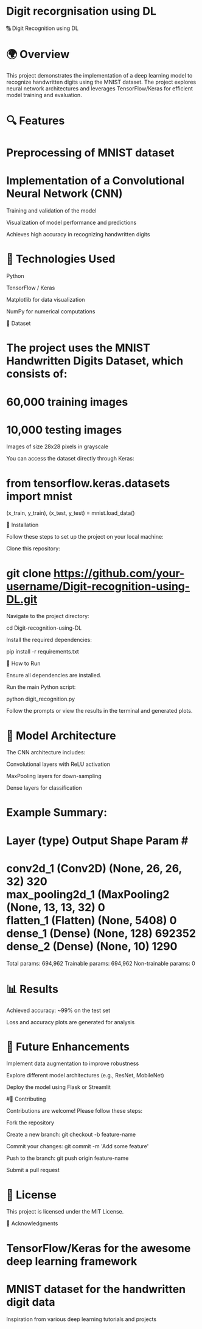 # Digit recorgnisation using DL
🔠 Digit Recognition using DL

# 🌍 Overview

This project demonstrates the implementation of a deep learning model to recognize handwritten digits using the MNIST dataset. The project explores neural network architectures and leverages TensorFlow/Keras for efficient model training and evaluation.

# 🔍 Features

# Preprocessing of MNIST dataset

# Implementation of a Convolutional Neural Network (CNN)

Training and validation of the model

Visualization of model performance and predictions

Achieves high accuracy in recognizing handwritten digits

# 🔧 Technologies Used

Python

TensorFlow / Keras

Matplotlib for data visualization

NumPy for numerical computations

🔋 Dataset

# The project uses the MNIST Handwritten Digits Dataset, which consists of:

# 60,000 training images

# 10,000 testing images

Images of size 28x28 pixels in grayscale

You can access the dataset directly through Keras:

# from tensorflow.keras.datasets import mnist
(x_train, y_train), (x_test, y_test) = mnist.load_data()

🔄 Installation

Follow these steps to set up the project on your local machine:

Clone this repository:

# git clone https://github.com/your-username/Digit-recognition-using-DL.git

Navigate to the project directory:

cd Digit-recognition-using-DL

Install the required dependencies:

pip install -r requirements.txt

🌄 How to Run

Ensure all dependencies are installed.

Run the main Python script:

python digit_recognition.py

Follow the prompts or view the results in the terminal and generated plots.

# 🔢 Model Architecture

The CNN architecture includes:

Convolutional layers with ReLU activation

MaxPooling layers for down-sampling

Dense layers for classification

# Example Summary:

Layer (type)                 Output Shape              Param #   
================================================================
conv2d_1 (Conv2D)            (None, 26, 26, 32)        320       
max_pooling2d_1 (MaxPooling2 (None, 13, 13, 32)        0         
flatten_1 (Flatten)          (None, 5408)             0         
dense_1 (Dense)              (None, 128)              692352    
dense_2 (Dense)              (None, 10)               1290      
================================================================
Total params: 694,962
Trainable params: 694,962
Non-trainable params: 0

# 📊 Results

Achieved accuracy: ~99% on the test set

Loss and accuracy plots are generated for analysis

# 🚀 Future Enhancements

Implement data augmentation to improve robustness

Explore different model architectures (e.g., ResNet, MobileNet)

Deploy the model using Flask or Streamlit

 #🔧 Contributing

Contributions are welcome! Please follow these steps:

Fork the repository

Create a new branch: git checkout -b feature-name

Commit your changes: git commit -m 'Add some feature'

Push to the branch: git push origin feature-name

Submit a pull request

# 📖 License

This project is licensed under the MIT License.

📢 Acknowledgments

# TensorFlow/Keras for the awesome deep learning framework

# MNIST dataset for the handwritten digit data

Inspiration from various deep learning tutorials and projects

